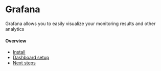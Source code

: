 # Grafana

Grafana allows you to easily visualize your monitoring results and other analytics

#### Overview

* [Install](install-grafana.md)
* [Dashboard setup](grafana-dashboard.md)
* [Next steps](next-steps.md)
